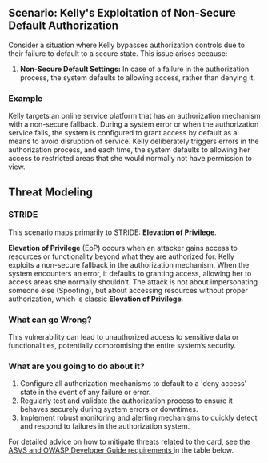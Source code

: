 ## Scenario: Kelly's Exploitation of Non-Secure Default Authorization

Consider a situation where Kelly bypasses authorization controls due to their failure to default to a secure state. This issue arises because:

1. **Non-Secure Default Settings:** In case of a failure in the authorization process, the system defaults to allowing access, rather than denying it.

### Example

Kelly targets an online service platform that has an authorization mechanism with a non-secure fallback. During a system error or when the authorization service fails, the system is configured to grant access by default as a means to avoid disruption of service. Kelly deliberately triggers errors in the authorization process, and each time, the system defaults to allowing her access to restricted areas that she would normally not have permission to view.

## Threat Modeling

### STRIDE

This scenario maps primarily to STRIDE: **Elevation of Privilege**.

**Elevation of Privilege** (EoP) occurs when an attacker gains access to resources or functionality beyond what they are authorized for.
Kelly exploits a non-secure fallback in the authorization mechanism. When the system encounters an error, it defaults to granting access, allowing her to access areas she normally shouldn’t.
The attack is not about impersonating someone else (Spoofing), but about accessing resources without proper authorization, which is classic **Elevation of Privilege**.

### What can go Wrong?

This vulnerability can lead to unauthorized access to sensitive data or functionalities, potentially compromising the entire system’s security.

### What are you going to do about it?

1. Configure all authorization mechanisms to default to a 'deny access' state in the event of any failure or error.
2. Regularly test and validate the authorization process to ensure it behaves securely during system errors or downtimes.
3. Implement robust monitoring and alerting mechanisms to quickly detect and respond to failures in the authorization system.

For detailed advice on how to mitigate threats related to the card, see the [ASVS and OWASP Developer Guide requirements ](#mapping 'ASVS and OWASP Developer Guide requirements [internal]') in the table below.
